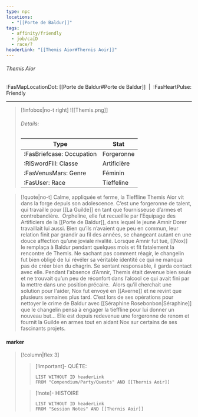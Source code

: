 ```yaml
---
type: npc
locations:
  - "[[Porte de Baldur]]"
tags:
  - affinity/friendly
  - job/caïD
  - race/?
headerLink: "[[Themis Aior#Thernis Aoir]]"
---
```

###### Themis Aior
<span class="sub2">:FasMapLocationDot: [[Porte de Baldur#Porte de Baldur]]&nbsp;&nbsp;|&nbsp;&nbsp;:FasHeartPulse: Friendly </span>
___

> [!infobox|no-t right]
> ![[Themis.png]]
> ###### Details:
> | Type | Stat |
> | ---- | ---- |
> | :FasBriefcase: Occupation | Forgeronne |
> | :RiSwordFill: Classe | Artificière |
> | :FasVenusMars: Genre | Féminin |
> | :FasUser: Race | Tieffeline |
<span class="clearfix"></span>

> [!quote|no-t]
>Calme, appliquée et ferme, la Tieffline Themis Aior vit dans la forge depuis son adolescence. C’est une forgeronne de talent, qui travaille pour [[La Guilde]] en tant que fournisseuse d’armes et contrebandière. 
Orpheline, elle fut recueillie par l’Equipage des Artificiers de la [[Porte de Baldur]], dans lequel le jeune Amnir Dorer travaillait lui aussi. Bien qu’ils n’avaient que peu en commun, leur relation finit par grandir au fil des années, se changeant autant en une douce affection qu’une joviale rivalité. Lorsque Amnir fut tué, [[Nox]] le remplaça à Baldur pendant quelques mois et fit fatalement la rencontre de Themis.
Ne sachant pas comment réagir, le changelin fut bien obligé de lui révéler sa véritable identité ce qui ne manqua pas de créer bien du chagrin. Se sentant responsable, il garda contact avec elle. Pendant l'absence d’Amnir, Themis était devenue bien seule et ne trouvait qu’un peu de réconfort dans l’alcool ce qui avait fini par la mettre dans une position précaire. 
Alors qu’il cherchait une solution pour l'aider, Nox fut envoyé en [[Averne]] et ne revint que plusieurs semaines plus tard. C’est lors de ses opérations pour nettoyer le crime de Baldur avec [[Séraphine Rosebonbon|Séraphine]] que le changelin pensa à engager la tieffline pour lui donner un nouveau but… Elle est depuis redevenue une forgeronne de renom et fournit la Guilde en armes tout en aidant Nox sur certains de ses fascinants projets.

#### marker
> [!column|flex 3]
>> [!important]- QUÊTE:
>>```dataview
>>LIST WITHOUT ID headerLink
>>FROM "Compendium/Party/Quests" AND [[Thernis Aoir]]
>
>>[!note]- HISTOIRE
>>```dataview
>>LIST WITHOUT ID headerLink
>>FROM "Session Notes" AND [[Thernis Aoir]]
